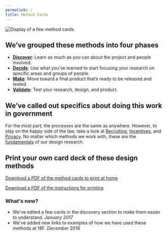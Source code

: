 ```yaml
---
permalink: /
title: Method Cards
---
```

<div class="img__full"><img src="{{site.baseurl}}/assets/img/18f-method-cards-intro.jpg" alt="Display of a few method cards."></div>


## We’ve grouped these methods into four phases

- [**Discover**](./discover/): Learn as much as you can about the project and people involved.
- [**Decide**](./decide/): Use what you’ve learned to start focusing your research on specific areas and groups of people.
- [**Make**](./make/): Move toward a final product that’s ready to be released and tested.
- [**Validate**](./validate/): Test your research, design, and product.

## We’ve called out specifics about doing this work in government

For the most part, the processes are the same as anywhere. However, to stay on the happy side of the law, take a look at [Recruiting](./fundamentals/recruiting/), [Incentives](./fundamentals/incentives/), and [Privacy](./fundamentals/privacy/). No matter which methods we work with, these are the [fundamentals](./fundamentals/) of our design research.

## Print your own card deck of these design methods

<a href="{{ '/assets/downloads/18F-Method-Cards-Print-at-Home.pdf' | prepend: site.baseurl }}" onclick="ga('send', 'event', 'Downloads', 'Click download link on homepage','Print-at-home PDF method cards');">Download a PDF of the method cards to print at home</a>

<a href="{{ '/assets/downloads/18F-Method-Cards-Print-Instructions.pdf' | prepend: site.baseurl }}" onclick="ga('send', 'event', 'Downloads', 'Click download link on homepage','Print-at-home PDF instructions');">Download a PDF of the instructions for printing</a>

### What's new?

- We've edited a few cards in the discovery section to make them easier to understand. _January 2017_
- We've added new links to examples of how we have used these methods at 18F. _December 2016_

